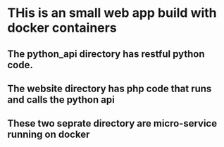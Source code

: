 # THis is an small web app build with docker containers
## The python_api directory has restful python code.
## The website directory has php code that runs and calls the python api
## These two seprate directory are micro-service running on docker
